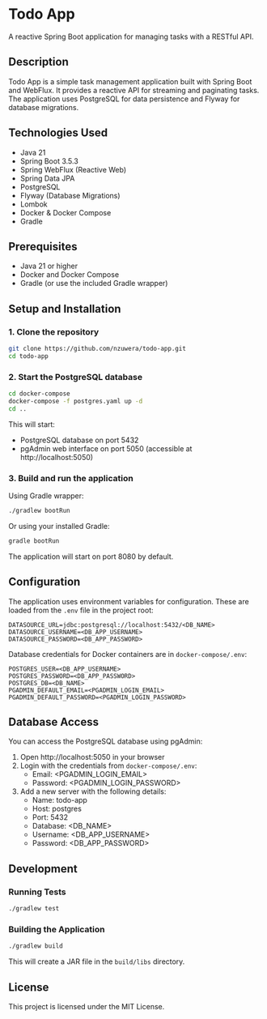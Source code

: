 # Todo App

A reactive Spring Boot application for managing tasks with a RESTful API.

## Description

Todo App is a simple task management application built with Spring Boot and WebFlux. It provides a reactive API for streaming and paginating tasks. The application uses PostgreSQL for data persistence and Flyway for database migrations.

## Technologies Used

- Java 21
- Spring Boot 3.5.3
- Spring WebFlux (Reactive Web)
- Spring Data JPA
- PostgreSQL
- Flyway (Database Migrations)
- Lombok
- Docker & Docker Compose
- Gradle

## Prerequisites

- Java 21 or higher
- Docker and Docker Compose
- Gradle (or use the included Gradle wrapper)

## Setup and Installation

### 1. Clone the repository

```bash
git clone https://github.com/nzuwera/todo-app.git
cd todo-app
```

### 2. Start the PostgreSQL database

```bash
cd docker-compose
docker-compose -f postgres.yaml up -d
cd ..
```

This will start:
- PostgreSQL database on port 5432
- pgAdmin web interface on port 5050 (accessible at http://localhost:5050)

### 3. Build and run the application

Using Gradle wrapper:

```bash
./gradlew bootRun
```

Or using your installed Gradle:

```bash
gradle bootRun
```

The application will start on port 8080 by default.

## Configuration

The application uses environment variables for configuration. These are loaded from the `.env` file in the project root:

```properties
DATASOURCE_URL=jdbc:postgresql://localhost:5432/<DB_NAME>
DATASOURCE_USERNAME=<DB_APP_USERNAME>
DATASOURCE_PASSWORD=<DB_APP_PASSWORD>
```

Database credentials for Docker containers are in `docker-compose/.env`:

```properties
POSTGRES_USER=<DB_APP_USERNAME>
POSTGRES_PASSWORD=<DB_APP_PASSWORD>
POSTGRES_DB=<DB_NAME>
PGADMIN_DEFAULT_EMAIL=<PGADMIN_LOGIN_EMAIL>
PGADMIN_DEFAULT_PASSWORD=<PGADMIN_LOGIN_PASSWORD>
```

## Database Access

You can access the PostgreSQL database using pgAdmin:

1. Open http://localhost:5050 in your browser
2. Login with the credentials from `docker-compose/.env`:
   - Email: <PGADMIN_LOGIN_EMAIL>
   - Password: <PGADMIN_LOGIN_PASSWORD>
3. Add a new server with the following details:
   - Name: todo-app
   - Host: postgres
   - Port: 5432
   - Database: <DB_NAME>
   - Username: <DB_APP_USERNAME>
   - Password: <DB_APP_PASSWORD>

## Development

### Running Tests

```bash
./gradlew test
```

### Building the Application

```bash
./gradlew build
```

This will create a JAR file in the `build/libs` directory.

## License

This project is licensed under the MIT License.